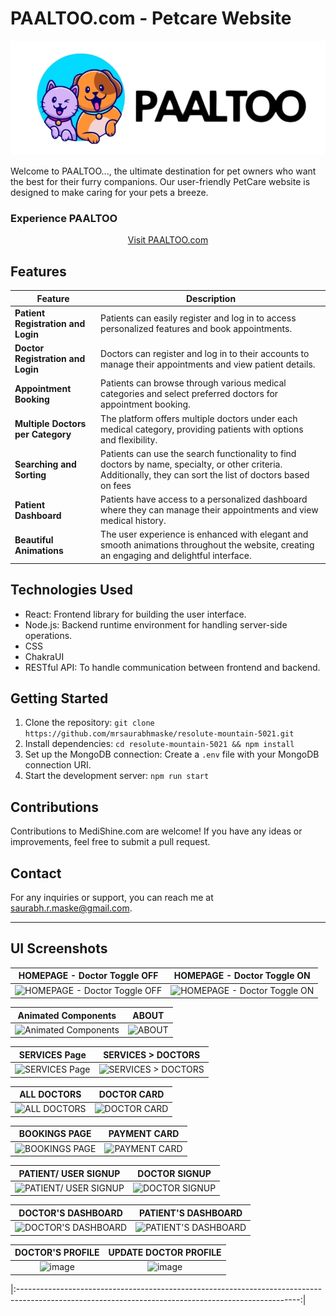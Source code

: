 # PAALTOO.com - Petcare Website

<div align="center">
  <img src="src/Images/logo.png" alt="PAALTOO Logo" background0color="white">
</div>

Welcome to PAALTOO..., the ultimate destination for pet owners who want the best for their furry companions. Our user-friendly PetCare website is designed to make caring for your pets a breeze.

### Experience PAALTOO

<div align="center">
  <a href="https://facebook.com">Visit PAALTOO.com</a>
</div>

## Features

| Feature                           | Description                                                                                      |
|-----------------------------------|--------------------------------------------------------------------------------------------------|
| **Patient Registration and Login**| Patients can easily register and log in to access personalized features and book appointments. |
| **Doctor Registration and Login** | Doctors can register and log in to their accounts to manage their appointments and view patient details. |
| **Appointment Booking**           | Patients can browse through various medical categories and select preferred doctors for appointment booking. |
| **Multiple Doctors per Category** | The platform offers multiple doctors under each medical category, providing patients with options and flexibility. |
| **Searching and Sorting**         | Patients can use the search functionality to find doctors by name, specialty, or other criteria. Additionally, they can sort the list of doctors based on fees|
| **Patient Dashboard**             | Patients have access to a personalized dashboard where they can manage their appointments and view medical history. |
| **Beautiful Animations**          | The user experience is enhanced with elegant and smooth animations throughout the website, creating an engaging and delightful interface. |

## Technologies Used

- React: Frontend library for building the user interface.
- Node.js: Backend runtime environment for handling server-side operations.
- CSS
- ChakraUI
- RESTful API: To handle communication between frontend and backend.

## Getting Started

1. Clone the repository: `git clone https://github.com/mrsaurabhmaske/resolute-mountain-5021.git`
2. Install dependencies: `cd resolute-mountain-5021 && npm install`
3. Set up the MongoDB connection: Create a `.env` file with your MongoDB connection URI.
4. Start the development server: `npm run start`

## Contributions

Contributions to MediShine.com are welcome! If you have any ideas or improvements, feel free to submit a pull request.

## Contact

For any inquiries or support, you can reach me at [saurabh.r.maske@gmail.com](mailto:saurabh.r.maske@gmail.com).

---

## UI Screenshots

|  HOMEPAGE - Doctor Toggle OFF |  HOMEPAGE - Doctor Toggle ON |
|:-----------------------------:|:---------------------------:|
| ![HOMEPAGE - Doctor Toggle OFF](https://github.com/mrsaurabhmaske/resolute-mountain-5021/assets/123891687/0858f1c1-3051-495e-9287-4f66378c1fd2) | ![HOMEPAGE - Doctor Toggle ON](https://github.com/mrsaurabhmaske/resolute-mountain-5021/assets/123891687/cc3fb3fc-3663-4f89-a265-650eea2897e0) |

| Animated Components | ABOUT |
|:-------------------:|:-----:|
| ![Animated Components](https://github.com/mrsaurabhmaske/resolute-mountain-5021/assets/123891687/dc6c4891-147b-4596-a3bb-0d3ae87ea94e) | ![ABOUT](https://github.com/mrsaurabhmaske/resolute-mountain-5021/assets/123891687/85db0f67-ed6b-4b75-8755-54a004b6b1c2) |

| SERVICES Page | SERVICES > DOCTORS |
|:-------------:|:------------------:|
| ![SERVICES Page](https://github.com/mrsaurabhmaske/resolute-mountain-5021/assets/123891687/4d63ae5b-5508-46b4-9b30-2937a3f5c76e) | ![SERVICES > DOCTORS](https://github.com/mrsaurabhmaske/resolute-mountain-5021/assets/123891687/0b36b3ae-4b10-4556-b5a8-9bb2cfdcca20) |

| ALL DOCTORS | DOCTOR CARD |
|:-----------:|:-----------:|
| ![ALL DOCTORS](https://github.com/mrsaurabhmaske/resolute-mountain-5021/assets/123891687/4a042691-4a3c-40b4-aa33-25533e68714f) | ![DOCTOR CARD](https://github.com/mrsaurabhmaske/resolute-mountain-5021/assets/123891687/291f5b84-1a50-497b-a1c4-7f3d7b5e2cdf) |

| BOOKINGS PAGE | PAYMENT CARD |
|:-------------:|:------------:|
| ![BOOKINGS PAGE](https://github.com/mrsaurabhmaske/resolute-mountain-5021/assets/123891687/5932061a-f0ff-46d8-9666-a2983b4c8f1f) | ![PAYMENT CARD](https://github.com/mrsaurabhmaske/resolute-mountain-5021/assets/123891687/de091178-d6c3-4a67-8777-f39897a41784)  |

| PATIENT/ USER SIGNUP | DOCTOR SIGNUP |
|:-------------------:|:-------------:|
| ![PATIENT/ USER SIGNUP](https://github.com/mrsaurabhmaske/resolute-mountain-5021/assets/123891687/012ecbce-bb6f-4c74-a20d-fdf8ae24dbfc) | ![DOCTOR SIGNUP](https://github.com/mrsaurabhmaske/resolute-mountain-5021/assets/123891687/8cb9e938-91dd-4c2e-8e15-2289513b4290) |

| DOCTOR'S DASHBOARD | PATIENT'S DASHBOARD |
|:------------------:|:------------------:|
| ![DOCTOR'S DASHBOARD](https://github.com/mrsaurabhmaske/resolute-mountain-5021/assets/123891687/313174b5-4e62-4f2e-a964-b96867d14fd7) | ![PATIENT'S DASHBOARD](https://github.com/mrsaurabhmaske/resolute-mountain-5021/assets/123891687/7e1b5064-e539-4e2b-b264-6afb0b20e4bf)  |

|DOCTOR'S PROFILE | UPDATE DOCTOR PROFILE |
|:---------------:|:---------------------:|
| ![image](https://github.com/mrsaurabhmaske/resolute-mountain-5021/assets/123891687/16121010-7c30-4f51-aa57-59a74447daa3) | ![image](https://github.com/mrsaurabhmaske/resolute-mountain-5021/assets/123891687/6f29baf3-9cf9-4c1c-b587-efe38eb012f3) |

|:----------------------------------------------------------------------------------------------------------------------------------------------------:|
